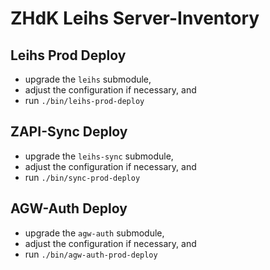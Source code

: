 ZHdK Leihs Server-Inventory
===========================


Leihs Prod Deploy
-----------------
* upgrade the `leihs` submodule,
* adjust the configuration if necessary, and
* run `./bin/leihs-prod-deploy`


ZAPI-Sync Deploy
----------------

* upgrade the `leihs-sync` submodule,
* adjust the configuration if necessary, and
* run `./bin/sync-prod-deploy`

AGW-Auth Deploy
---------------

* upgrade the `agw-auth` submodule,
* adjust the configuration if necessary, and
* run `./bin/agw-auth-prod-deploy`


